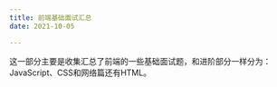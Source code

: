 ```yaml
---
title: 前端基础面试汇总
date: 2021-10-05

---
```


这一部分主要是收集汇总了前端的一些基础面试题，和进阶部分一样分为：JavaScript、CSS和网络篇还有HTML。

